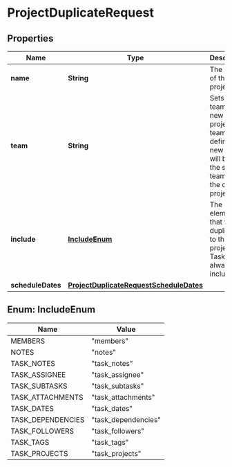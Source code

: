 # ProjectDuplicateRequest

## Properties
Name | Type | Description | Notes
------------ | ------------- | ------------- | -------------
**name** | **String** | The name of the new project. | 
**team** | **String** | Sets the team of the new project. If team is not defined, the new project will be in the same team as the the original project. |  [optional]
**include** | [**IncludeEnum**](#IncludeEnum) | The elements that will be duplicated to the new project. Tasks are always included. |  [optional]
**scheduleDates** | [**ProjectDuplicateRequestScheduleDates**](ProjectDuplicateRequestScheduleDates.md) |  |  [optional]

<a name="IncludeEnum"></a>
## Enum: IncludeEnum
Name | Value
---- | -----
MEMBERS | &quot;members&quot;
NOTES | &quot;notes&quot;
TASK_NOTES | &quot;task_notes&quot;
TASK_ASSIGNEE | &quot;task_assignee&quot;
TASK_SUBTASKS | &quot;task_subtasks&quot;
TASK_ATTACHMENTS | &quot;task_attachments&quot;
TASK_DATES | &quot;task_dates&quot;
TASK_DEPENDENCIES | &quot;task_dependencies&quot;
TASK_FOLLOWERS | &quot;task_followers&quot;
TASK_TAGS | &quot;task_tags&quot;
TASK_PROJECTS | &quot;task_projects&quot;
